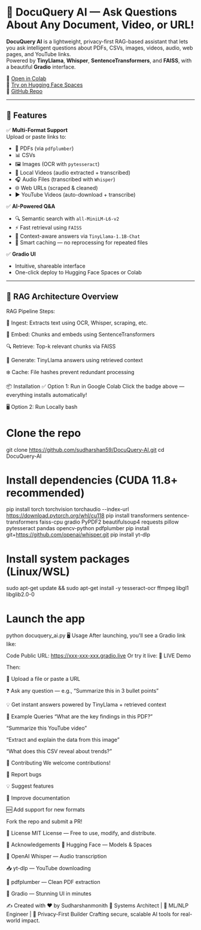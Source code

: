 # 🤖 DocuQuery AI — Ask Questions About Any Document, Video, or URL!

**DocuQuery AI** is a lightweight, privacy-first RAG-based assistant that lets you ask intelligent questions about PDFs, CSVs, images, videos, audio, web pages, and YouTube links.  
Powered by **TinyLlama**, **Whisper**, **SentenceTransformers**, and **FAISS**, with a beautiful **Gradio** interface.

🔗 [Open in Colab](https://colab.research.google.com/drive/1QRzxm3EXek4IKs3rf9Po8ZS4__aV3YQU?usp=sharing)  
🚀 [Try on Hugging Face Spaces](https://huggingface.co/spaces/sudharshan001/DocuQuery-AI)  
🧠 [GitHub Repo](https://github.com/sudharshan59/DocuQuery-AI)

---

## 🚀 Features

✅ **Multi-Format Support**  
Upload or paste links to:
- 📄 PDFs (via `pdfplumber`)
- 📊 CSVs
- 🖼️ Images (OCR with `pytesseract`)
- 🎥 Local Videos (audio extracted + transcribed)
- 🎧 Audio Files (transcribed with `Whisper`)
- 🌐 Web URLs (scraped & cleaned)
- ▶️ YouTube Videos (auto-download + transcribe)

✅ **AI-Powered Q&A**  
- 🔍 Semantic search with `all-MiniLM-L6-v2`
- ⚡ Fast retrieval using `FAISS`
- 🧠 Context-aware answers via `TinyLlama-1.1B-Chat`
- 🧊 Smart caching — no reprocessing for repeated files

✅ **Gradio UI**  
- Intuitive, shareable interface  
- One-click deploy to Hugging Face Spaces or Colab

---

## 🧠 RAG Architecture Overview

RAG Pipeline Steps:

🧩 Ingest: Extracts text using OCR, Whisper, scraping, etc.

🧠 Embed: Chunks and embeds using SentenceTransformers

🔍 Retrieve: Top-k relevant chunks via FAISS

💬 Generate: TinyLlama answers using retrieved context

❄️ Cache: File hashes prevent redundant processing

📦 Installation
✅ Option 1: Run in Google Colab
Click the badge above — everything installs automatically!

🖥️ Option 2: Run Locally
bash
# Clone the repo
git clone https://github.com/sudharshan59/DocuQuery-AI.git
cd DocuQuery-AI

# Install dependencies (CUDA 11.8+ recommended)
pip install torch torchvision torchaudio --index-url https://download.pytorch.org/whl/cu118
pip install transformers sentence-transformers faiss-cpu gradio PyPDF2 beautifulsoup4 requests pillow pytesseract pandas opencv-python pdfplumber
pip install git+https://github.com/openai/whisper.git
pip install yt-dlp

# Install system packages (Linux/WSL)
sudo apt-get update && sudo apt-get install -y tesseract-ocr ffmpeg libgl1 libglib2.0-0

# Launch the app
python docuquery_ai.py
🖥️ Usage
After launching, you'll see a Gradio link like:

Code
Public URL: https://xxx-xxx-xxx.gradio.live
Or try it live: 🔴 LIVE Demo

Then:

📂 Upload a file or paste a URL

❓ Ask any question — e.g., “Summarize this in 3 bullet points”

💡 Get instant answers powered by TinyLlama + retrieved context

🎯 Example Queries
“What are the key findings in this PDF?”

“Summarize this YouTube video”

“Extract and explain the data from this image”

“What does this CSV reveal about trends?”

🙌 Contributing
We welcome contributions!

🐞 Report bugs

💡 Suggest features

📖 Improve documentation

🆕 Add support for new formats

Fork the repo and submit a PR!

📜 License
MIT License — Free to use, modify, and distribute.

🙏 Acknowledgements
🤗 Hugging Face — Models & Spaces

🧠 OpenAI Whisper — Audio transcription

📥 yt-dlp — YouTube downloading

📄 pdfplumber — Clean PDF extraction

🎨 Gradio — Stunning UI in minutes

✍️ Created with ❤️ by Sudharshanmonith
🔧 Systems Architect | 🧠 ML/NLP Engineer | 🔐 Privacy-First Builder Crafting secure, scalable AI tools for real-world impact.
